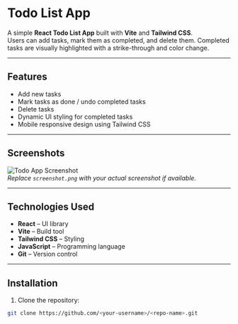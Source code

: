 # Todo List App

A simple **React Todo List App** built with **Vite** and **Tailwind CSS**.  
Users can add tasks, mark them as completed, and delete them. Completed tasks are visually highlighted with a strike-through and color change.

---

## Features

- Add new tasks
- Mark tasks as done / undo completed tasks
- Delete tasks
- Dynamic UI styling for completed tasks
- Mobile responsive design using Tailwind CSS

---

## Screenshots

![Todo App Screenshot](screenshot.png)  
*Replace `screenshot.png` with your actual screenshot if available.*

---

## Technologies Used

- **React** – UI library
- **Vite** – Build tool
- **Tailwind CSS** – Styling
- **JavaScript** – Programming language
- **Git** – Version control

---

## Installation

1. Clone the repository:

```bash
git clone https://github.com/<your-username>/<repo-name>.git
